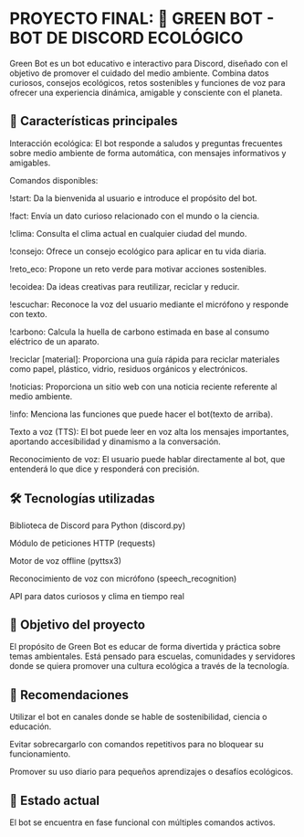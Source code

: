 # PROYECTO FINAL: 🌿 GREEN BOT - BOT DE DISCORD ECOLÓGICO

Green Bot es un bot educativo e interactivo para Discord, diseñado con el objetivo de promover el cuidado del medio ambiente. Combina datos curiosos, consejos ecológicos, retos sostenibles y funciones de voz para ofrecer una experiencia dinámica, amigable y consciente con el planeta.

## 📌 Características principales
Interacción ecológica:
El bot responde a saludos y preguntas frecuentes sobre medio ambiente de forma automática, con mensajes informativos y amigables.

Comandos disponibles:

!start: Da la bienvenida al usuario e introduce el propósito del bot.

!fact: Envía un dato curioso relacionado con el mundo o la ciencia.

!clima: Consulta el clima actual en cualquier ciudad del mundo.

!consejo: Ofrece un consejo ecológico para aplicar en tu vida diaria.

!reto_eco: Propone un reto verde para motivar acciones sostenibles.

!ecoidea: Da ideas creativas para reutilizar, reciclar y reducir.

!escuchar: Reconoce la voz del usuario mediante el micrófono y responde con texto.

!carbono: Calcula la huella de carbono estimada en base al consumo eléctrico de un aparato.

!reciclar [material]: Proporciona una guía rápida para reciclar materiales como papel, plástico, vidrio, residuos orgánicos y electrónicos.

!noticias: Proporciona un sitio web con una noticia reciente referente al medio ambiente.

!info: Menciona las funciones que puede hacer el bot(texto de arriba).

Texto a voz (TTS):
El bot puede leer en voz alta los mensajes importantes, aportando accesibilidad y dinamismo a la conversación.

Reconocimiento de voz:
El usuario puede hablar directamente al bot, que entenderá lo que dice y responderá con precisión.

## 🛠️ Tecnologías utilizadas
Biblioteca de Discord para Python (discord.py)

Módulo de peticiones HTTP (requests)

Motor de voz offline (pyttsx3)

Reconocimiento de voz con micrófono (speech_recognition)

API para datos curiosos y clima en tiempo real

## 🎯 Objetivo del proyecto
El propósito de Green Bot es educar de forma divertida y práctica sobre temas ambientales. Está pensado para escuelas, comunidades y servidores donde se quiera promover una cultura ecológica a través de la tecnología.

## 🧠 Recomendaciones
Utilizar el bot en canales donde se hable de sostenibilidad, ciencia o educación.

Evitar sobrecargarlo con comandos repetitivos para no bloquear su funcionamiento.

Promover su uso diario para pequeños aprendizajes o desafíos ecológicos.

## 🧪 Estado actual
El bot se encuentra en fase funcional con múltiples comandos activos.
